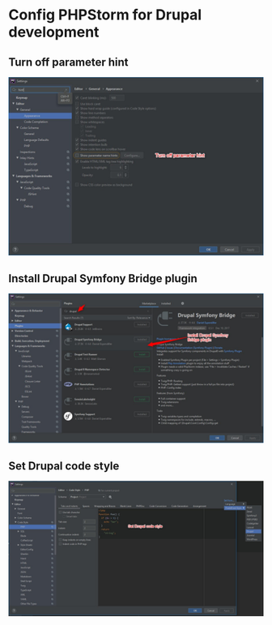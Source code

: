 # Config PHPStorm for Drupal development

## Turn off parameter hint
![](https://github.com/flashvnn/drupal-snippets/blob/master/2019-10-21_10h02_50.jpg)

## Install Drupal Symfony Bridge plugin
![](https://github.com/flashvnn/drupal-snippets/blob/master/2019-10-21_10h03_47.jpg)

## Set Drupal code style
![](https://github.com/flashvnn/drupal-snippets/blob/master/drupal-code-style.jpg)
